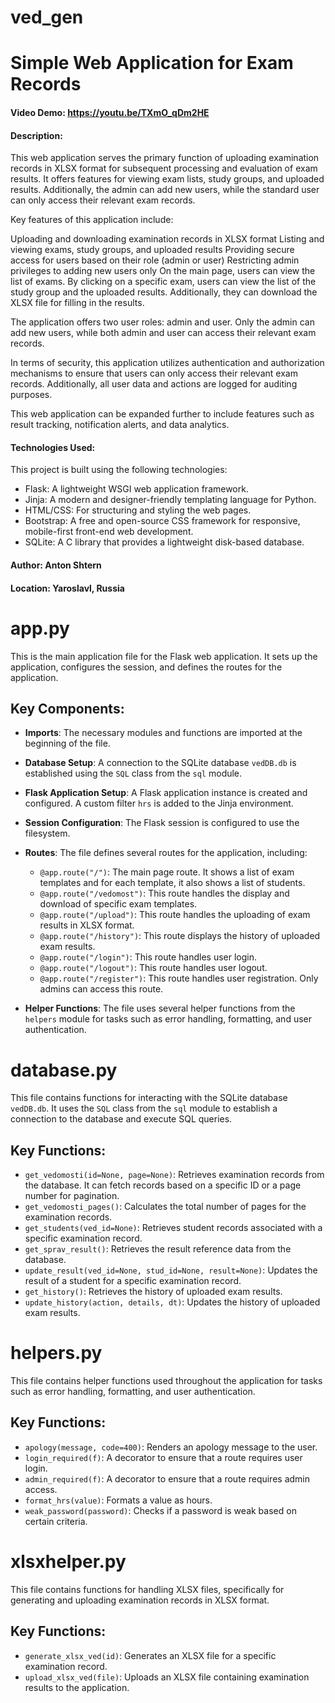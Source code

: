 # ved_gen
# Simple Web Application for Exam Records
#### Video Demo:  https://youtu.be/TXmO_qDm2HE
#### Description:
This web application serves the primary function of uploading examination records in XLSX format for subsequent processing and evaluation of exam results. It offers features for viewing exam lists, study groups, and uploaded results. Additionally, the admin can add new users, while the standard user can only access their relevant exam records.

Key features of this application include:

Uploading and downloading examination records in XLSX format
Listing and viewing exams, study groups, and uploaded results
Providing secure access for users based on their role (admin or user)
Restricting admin privileges to adding new users only
On the main page, users can view the list of exams. By clicking on a specific exam, users can view the list of the study group and the uploaded results. Additionally, they can download the XLSX file for filling in the results.

The application offers two user roles: admin and user. Only the admin can add new users, while both admin and user can access their relevant exam records.

In terms of security, this application utilizes authentication and authorization mechanisms to ensure that users can only access their relevant exam records. Additionally, all user data and actions are logged for auditing purposes.

This web application can be expanded further to include features such as result tracking, notification alerts, and data analytics.

#### Technologies Used:
This project is built using the following technologies:
- Flask: A lightweight WSGI web application framework.
- Jinja: A modern and designer-friendly templating language for Python.
- HTML/CSS: For structuring and styling the web pages.
- Bootstrap: A free and open-source CSS framework for responsive, mobile-first front-end web development.
- SQLite: A C library that provides a lightweight disk-based database.

#### Author: Anton Shtern
#### Location: Yaroslavl, Russia


# app.py

This is the main application file for the Flask web application. It sets up the application, configures the session, and defines the routes for the application.

## Key Components:

- **Imports**: The necessary modules and functions are imported at the beginning of the file.

- **Database Setup**: A connection to the SQLite database `vedDB.db` is established using the `SQL` class from the `sql` module.

- **Flask Application Setup**: A Flask application instance is created and configured. A custom filter `hrs` is added to the Jinja environment.

- **Session Configuration**: The Flask session is configured to use the filesystem.

- **Routes**: The file defines several routes for the application, including:
  - `@app.route("/")`: The main page route. It shows a list of exam templates and for each template, it also shows a list of students.
  - `@app.route("/vedomost")`: This route handles the display and download of specific exam templates.
  - `@app.route("/upload")`: This route handles the uploading of exam results in XLSX format.
  - `@app.route("/history")`: This route displays the history of uploaded exam results.
  - `@app.route("/login")`: This route handles user login.
  - `@app.route("/logout")`: This route handles user logout.
  - `@app.route("/register")`: This route handles user registration. Only admins can access this route.

- **Helper Functions**: The file uses several helper functions from the `helpers` module for tasks such as error handling, formatting, and user authentication.


# database.py

This file contains functions for interacting with the SQLite database `vedDB.db`. It uses the `SQL` class from the `sql` module to establish a connection to the database and execute SQL queries.

## Key Functions:

- `get_vedomosti(id=None, page=None)`: Retrieves examination records from the database. It can fetch records based on a specific ID or a page number for pagination.
- `get_vedomosti_pages()`: Calculates the total number of pages for the examination records.
- `get_students(ved_id=None)`: Retrieves student records associated with a specific examination record.
- `get_sprav_result()`: Retrieves the result reference data from the database.
- `update_result(ved_id=None, stud_id=None, result=None)`: Updates the result of a student for a specific examination record.
- `get_history()`: Retrieves the history of uploaded exam results.
- `update_history(action, details, dt)`: Updates the history of uploaded exam results.

# helpers.py

This file contains helper functions used throughout the application for tasks such as error handling, formatting, and user authentication.

## Key Functions:

- `apology(message, code=400)`: Renders an apology message to the user.
- `login_required(f)`: A decorator to ensure that a route requires user login.
- `admin_required(f)`: A decorator to ensure that a route requires admin access.
- `format_hrs(value)`: Formats a value as hours.
- `weak_password(password)`: Checks if a password is weak based on certain criteria.

# xlsxhelper.py

This file contains functions for handling XLSX files, specifically for generating and uploading examination records in XLSX format.

## Key Functions:

- `generate_xlsx_ved(id)`: Generates an XLSX file for a specific examination record.
- `upload_xlsx_ved(file)`: Uploads an XLSX file containing examination results to the application.
